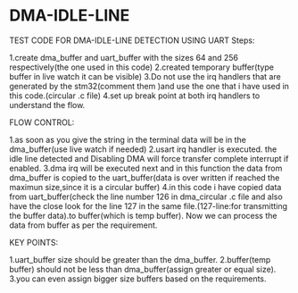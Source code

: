 # DMA-IDLE-LINE
TEST CODE FOR DMA-IDLE-LINE DETECTION USING UART
Steps:

1.create dma_buffer and uart_buffer with the sizes 64 and 256 respectively(the one used in this code) 
2.created temporary buffer(type buffer in live watch it can be visible) 
3.Do not use the irq handlers that are generated by the stm32(comment them )and use the one that i have used in this code.(circular .c file) 
4.set up break point at both irq handlers to understand the flow. 

FLOW CONTROL: 

1.as soon as you give the string in the terminal data will be in the dma_buffer(use live watch if needed) 
2.usart irq handler is executed. the idle line detected and Disabling DMA will force transfer complete interrupt if enabled. 
3.dma irq will be executed next and in this function the data from dma_buffer is copied to the uart_buffer(data is over written if reached the maximun size,since it is a circular buffer) 
4.in this code i have copied data from uart_buffer(check the line number 126 in dma_circular .c file and also have the close look for the 
line 127 in the same file.(127-line:for transmitting the buffer data).to buffer(which is temp buffer). 
Now we can process the data from buffer as per the requirement.

KEY POINTS:

1.uart_buffer size should be greater than the dma_buffer.
2.buffer(temp buffer) should not be less than dma_buffer(assign greater or equal size).
3.you can even assign bigger size buffers based on the requirements.

